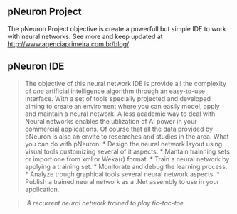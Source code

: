 ## pNeuron Project ##

The pNeuron Project objective is create a powerfull but simple IDE to work with neural networks. See more and keep updated at http://www.agenciaprimeira.com.br/blog/.

## pNeuron IDE ##

> The objective of this neural network IDE is provide all the complexity of _one_ artificial intelligence algorithm through an easy-to-use interface. With a set of tools specially projected and developed aiming to create an enviroment where you can easily model, apply and maintain a neural network. A less academic way to deal with Neural networks enables the utilization of AI power in your commercial applications. Of course that all the data provided by pNeuron is also an envite to researches and studies in the area.
> What you can do with pNeuron:
    * Design the neural network layout using visual tools customizing several of it aspects.
    * Mantain trainning sets or import one from xml or Weka(r) format.
    * Train a neural network by applying a training set.
    * Monitorate and debug the learning process.
    * Analyze trough graphical tools several neural network aspects.
    * Publish a trained neural network as a .Net assembly to use in your application.



> ![![](http://www.agenciaprimeira.com.br/pNeuronIDEthumb.jpg)](http://www.agenciaprimeira.com.br/pNeuronIDE.jpg)
> _A recurrent neural network trained to play tic-tac-toe._